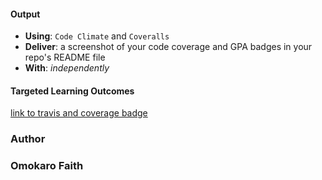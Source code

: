 #### Output
- **Using**: `Code Climate` and `Coveralls`
- **Deliver**: a screenshot of your code coverage and GPA badges in your repo's README file
- **With**: *independently*

#### Targeted Learning Outcomes
[link to travis and coverage badge](https://github.com/andela-fomokaro/Inverted-Index-Project/blob/develop/Pictures%20of%20eslint%20error%20violation%20and%20houndci/travis%20and%20coverage%20badges.png)

### Author
### Omokaro Faith